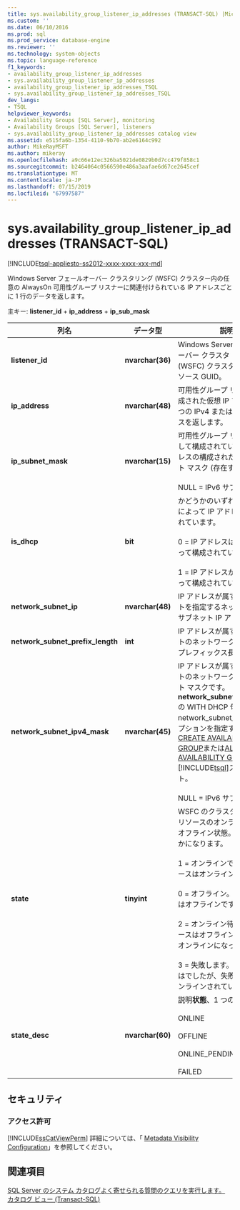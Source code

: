 ```yaml
---
title: sys.availability_group_listener_ip_addresses (TRANSACT-SQL) |Microsoft Docs
ms.custom: ''
ms.date: 06/10/2016
ms.prod: sql
ms.prod_service: database-engine
ms.reviewer: ''
ms.technology: system-objects
ms.topic: language-reference
f1_keywords:
- availability_group_listener_ip_addresses
- sys.availability_group_listener_ip_addresses
- availability_group_listener_ip_addresses_TSQL
- sys.availability_group_listener_ip_addresses_TSQL
dev_langs:
- TSQL
helpviewer_keywords:
- Availability Groups [SQL Server], monitoring
- Availability Groups [SQL Server], listeners
- sys.availability_group_listener_ip_addresses catalog view
ms.assetid: e515fa6b-1354-4110-9b70-ab2e6164c992
author: MikeRayMSFT
ms.author: mikeray
ms.openlocfilehash: a9c66e12ec326ba5021de0829b0d7cc479f858c1
ms.sourcegitcommit: b2464064c0566590e486a3aafae6d67ce2645cef
ms.translationtype: MT
ms.contentlocale: ja-JP
ms.lasthandoff: 07/15/2019
ms.locfileid: "67997587"
---
```

# <a name="sysavailabilitygrouplisteneripaddresses-transact-sql"></a>sys.availability_group_listener_ip_addresses (TRANSACT-SQL)
[!INCLUDE[tsql-appliesto-ss2012-xxxx-xxxx-xxx-md](../../includes/tsql-appliesto-ss2012-xxxx-xxxx-xxx-md.md)]

  Windows Server フェールオーバー クラスタリング (WSFC) クラスター内の任意の AlwaysOn 可用性グループ リスナーに関連付けられている IP アドレスごとに 1 行のデータを返します。  
  
 主キー: **listener_id** + **ip_address** + **ip_sub_mask**  
  
  
|列名|データ型|説明|  
|-----------------|---------------|-----------------|  
|**listener_id**|**nvarchar(36)**|Windows Server フェールオーバー クラスタ リング (WSFC) クラスターからのリソース GUID。|  
|**ip_address**|**nvarchar(48)**|可用性グループ リスナーの構成された仮想 IP アドレス。 1 つの IPv4 または IPv6 アドレスを返します。|  
|**ip_subnet_mask**|**nvarchar(15)**|可用性グループ リスナーに対して構成されている IPv4 アドレスの構成された IP サブネット マスク (存在する場合)。<br /><br /> NULL = IPv6 サブネット|  
|**is_dhcp**|**bit**|かどうかのいずれか、DHCP によって IP アドレスが構成されています。<br /><br /> 0 = IP アドレスは DHCP によって構成されていません。<br /><br /> 1 = IP アドレスが DHCP によって構成されています。|  
|**network_subnet_ip**|**nvarchar(48)**|IP アドレスが属するサブネットを指定するネットワークのサブネット IP アドレス。|  
|**network_subnet_prefix_length**|**int**|IP アドレスが属するサブネットのネットワーク サブネット プレフィックス長。|  
|**network_subnet_ipv4_mask**|**nvarchar(45)**|IP アドレスが属するサブネットのネットワークのサブネット マスクです。 **network_subnet_ipv4_mask**の WITH DHCP 句で DHCP < network_subnet_option > オプションを指定する、 [CREATE AVAILABILITY GROUP](../../t-sql/statements/create-availability-group-transact-sql.md)または[ALTER AVAILABILITY GROUP](../../t-sql/statements/alter-availability-group-transact-sql.md) [!INCLUDE[tsql](../../includes/tsql-md.md)]ステートメント。<br /><br /> NULL = IPv6 サブネット|  
|**state**|**tinyint**|WSFC のクラスターからの IP リソースのオンラインまたはオフライン状態。次のいずれかになります。<br /><br /> 1 = オンラインです。 IP リソースはオンラインです。<br /><br /> 0 = オフライン。 IP リソースはオフラインです。<br /><br /> 2 = オンライン待ち。 IP リソースはオフラインになってがオンラインになっています。<br /><br /> 3 = 失敗します。 IP リソースはでしたが、失敗しましたオンラインされています。|  
|**state_desc**|**nvarchar(60)**|説明**状態**、1 つの。<br /><br /> ONLINE<br /><br /> OFFLINE<br /><br /> ONLINE_PENDING<br /><br /> FAILED|  
  
## <a name="security"></a>セキュリティ  
  
### <a name="permissions"></a>アクセス許可  
 [!INCLUDE[ssCatViewPerm](../../includes/sscatviewperm-md.md)] 詳細については、「 [Metadata Visibility Configuration](../../relational-databases/security/metadata-visibility-configuration.md)」を参照してください。  
  
## <a name="see-also"></a>関連項目  
 [SQL Server のシステム カタログよく寄せられる質問のクエリを実行します。](../../relational-databases/system-catalog-views/querying-the-sql-server-system-catalog-faq.md)   
 [カタログ ビュー &#40;Transact-SQL&#41;](../../relational-databases/system-catalog-views/catalog-views-transact-sql.md)  
  
  
